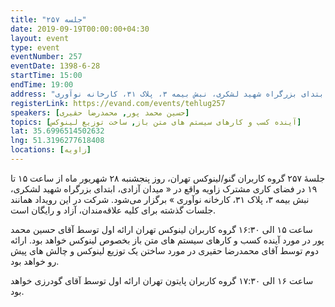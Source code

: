 ```yaml
---
title: "جلسه ۲۵۷"
date: 2019-09-19T00:00:00+04:30
layout: event
type: event
eventNumber: 257
eventDate: 1398-6-28
startTime: 15:00
endTime: 19:00
address: "میدان آزادی، ابتدای بزرگراه شهید لشکری، نبش بیمه ۳، پلاک ۳۱، کارخانه نوآوری"
registerLink: https://evand.com/events/tehlug257
speakers: [حسین محمد پور, محمدرضا حقیری]
topics: [آینده کسب و کارهای سیستم های متن باز, ساخت توزیع لینوکس]
lat: 35.6996514502632
lng: 51.3196277618408
locations: [زاویه]
---
```

جلسهٔ ۲۵۷ گروه کاربران گنو/لینوکس تهران، روز پنجشنبه ۲۸ شهریور ماه از ساعت ۱۵ تا ۱۹ در فضای کاری مشترک زاویه واقع در « میدان آزادی، ابتدای بزرگراه شهید لشکری، نبش بیمه ۳، پلاک ۳۱، کارخانه نوآوری » برگزار می‌شود.
شرکت در این رویداد همانند جلسات گذشته برای کلیه علاقه‌مندان، آزاد و رایگان است.

ساعت ۱۵ الی ۱۶:۳۰ گروه کاربران لینوکس تهران
ارائه اول توسط آقای حسین محمد پور در مورد آینده کسب و کارهای سیستم های متن باز بخصوص لینوکس خواهد بود.
ارائه دوم توسط آقای محمدرضا حقیری در مورد ساختن یک توزیع لینوکس و چالش های پیش رو خواهد بود.

ساعت ۱۶ الی ۱۷:۳۰ گروه کاربران پایتون تهران
ارائه اول توسط آقای گودرزی خواهد بود.